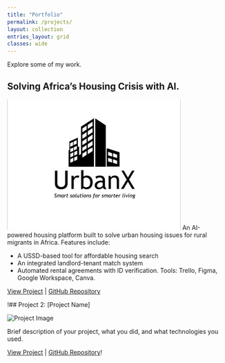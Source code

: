 ```yaml
---
title: "Portfolio"
permalink: /projects/
layout: collection
entries_layout: grid
classes: wide
---
```

Explore some of my work.

 ## Solving Africa’s Housing Crisis with AI.

![Project Image](/assets/images/urbanx.jpg)
An AI-powered housing platform built to solve urban housing issues for rural migrants in Africa. Features include:
- A USSD-based tool for affordable housing search
- An integrated landlord-tenant match system
- Automated rental agreements with ID verification.
  Tools: Trello, Figma, Google Workspace, Canva.

[View Project](#) | [GitHub Repository](#)

!## Project 2: [Project Name]

![Project Image](/assets/images/project2.jpg)

Brief description of your project, what you did, and what technologies you used.

[View Project](#) | [GitHub Repository](#)!
